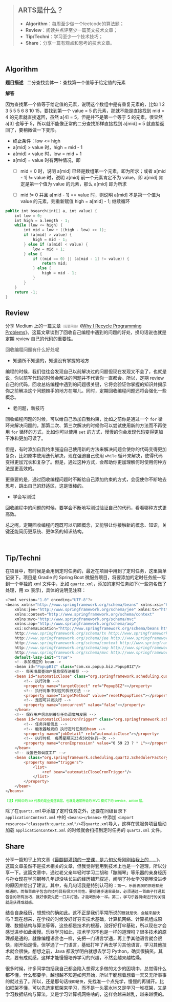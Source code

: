> ## ARTS是什么？
> - **Algorithm**：每周至少做一个leetcode的算法题；
> - **Review**：阅读并点评至少一篇英文技术文章；
> - **Tip/Techni**：学习至少一个技术技巧；
> - **Share**：分享一篇有观点和思考的技术文章。

<br>


## Algorithm


**题目描述** &nbsp;&nbsp;二分查找变体一：查找第一个值等于给定值的元素

**解答**

因为查找第一个值等于给定值的元素，说明这个数组中是有重复元素的，比如 1 2 3 5 5 5 6 8 10 15，要找到第一个 value = 5 的元素，那就不能是直接找到 mid = 4 的元素就直接返回，虽然 a[4] = 5，但是并不是第一个等于 5 的元素，很显然 a[3] 也等于 5，所以就不能像正常的二分查找那样直接找到 a[mid] = 5 就直接返回了，要稍微做一下变形。

 - 终止条件：low <= high
 - a[mid] > value 时，high = mid - 1
 - a[mid] < value 时，low = mid + 1
 - a[mid] = value 时有两种情况，即
	 - [ ] mid = 0 时，说明 a[mid] 已经是数组第一个元素，即为所求；或者 a[mid - 1] != value 时，说明 a[mid] 前一个元素肯定不为 value，即 a[mid] 肯定是第一个值为 value 的元素，那么 a[mid] 即为所求
	 - [ ] mid != 0 并且 a[mid - 1] == value 时，则说明 a[mid] 不是第一个值为 value 的元素，则重新赋值 high = a[mid] - 1; 继续循环



```swift
public int bsearch(int[] a, int value) {
	int low = 0;
	int high = a.length - 1;
	while (low <= high) {
		int mid = low + ((high - low) >> 1);
		if (a[mid] > value) {
			high = mid - 1;
		} else if (a[mid] < value) {
			low = mid + 1;
		} else {
			if ((mid == 0) || (a[mid - 1] != value)) {
				return mid;
			} else {
				high = mid - 1;
			}
		}
	}
	return -1;
}
```

## Review

分享 Medium 上的一篇文章<font size=1 color=grey>（需要网络）</font>《[Why I Recycle Programming Problems](https://medium.freecodecamp.org/why-i-recycle-programming-problems-7785e04e451d)》。这篇文章谈到了回收自己编程中遇到的问题的好处，换句话说也就是定期 review 自己的代码的重要性。

<font  color=grey>**回收编程问题有什么好处呢**</font>

 - 知道所不知道的，知道没有掌握的地方

编程的时候，我们往往会发现自己以前解决过的问题但现在发现又不会了，也就是说，你以前写代码的时候会解决的问题并不代表你一直都会。所以，定期 review 自己的代码，回收总结编程中遇到的问题很关键，它将会验证你掌握的知识并揭示你之前解决这个问题棘手的地方在哪儿。同时，定期回收编程问题还将会强化一些概念。

 - 老问题，新技巧

回收编程问题的时候，可以给自己添加自我约束，比如之前你是通过一个 `for` 循环来解决问题的，那第二次、第三次解决的时候你可以尝试使用新的方法而不再使用 `for` 循环的方式，比如你可以使用 `set` 的方式，慢慢的你会发现代码变得更加干净和更加可读了。

但是，有时添加自我约束强迫自己使用新的方法来解决问题会使你的代码变得更加复杂，比如原本使用迭代解决，现在强迫自己使用 `while` 循环来解决，使得代码变得更加冗长和复杂了。但是，通过这种方式，会帮助你更加理解何时使用何种方法是更高效的。

更重要的是，通过回收编程问题时不断给自己添加约束的方式，会促使你不断地去思考，跳出自己的舒适区，这是很棒的。

 - 学会写测试

回收编程中的问题的时候，要学会不断地写测试验证自己的代码，看看哪种方式更高效。

总之呢，定期回收编程问题既可以巩固概念，又能够让你接触新的概念、知识，关键还能简历更系统、更体系的知识结构。

<br>

## Tip/Techni

在项目中，有时候是会用到定时任务的，最近在项目中用到了定时任务，这里简单记录下。项目是 Gradle 的 Spring Boot 微服务项目，将要添加的定时任务统一写到一个单独的 xml 文件中，比如 `quartz.xml`，添加的定时任务如下(一些包名做了处理，用 xx 表示)，具体的说明见注释：

```swift
<?xml version="1.0" encoding="UTF-8"?> 
<beans xmlns="http://www.springframework.org/schema/beans" xmlns:xsi="http://www.w3.org/2001/XMLSchema-instance"
	xmlns:jee="http://www.springframework.org/schema/jee" xmlns:tx="http://www.springframework.org/schema/tx"
	xmlns:context="http://www.springframework.org/schema/context"
	xmlns:mvc="http://www.springframework.org/schema/mvc" 
	xmlns:aop="http://www.springframework.org/schema/aop"
	xsi:schemaLocation="http://www.springframework.org/schema/beans http://www.springframework.org/schema/beans/spring-beans.xsd
	http://www.springframework.org/schema/tx http://www.springframework.org/schema/tx/spring-tx.xsd
	http://www.springframework.org/schema/jee http://www.springframework.org/schema/jee/spring-jee.xsd
	http://www.springframework.org/schema/context http://www.springframework.org/schema/context/spring-context.xsd
	http://www.springframework.org/schema/aop http://www.springframework.org/schema/aop/spring-aop.xsd
	http://www.springframework.org/schema/mvc http://www.springframework.org/schema/mvc/spring-mvc.xsd" 
	default-lazy-init="true">
	<!--添加相应的 bean-->
    <bean id="PopupBIZ" class="com.xx.popup.biz.PopupBIZ"/>
	<!-- 每天凌晨查询户信息保存进缓存 -->
	<bean id="automaticClose" class="org.springframework.scheduling.quartz.MethodInvokingJobDetailFactoryBean">
		<!-- 执行对象 -->
		<property name="targetObject" ref="PopupBIZ"></property>
		<!-- 执行对象中对应的执行方法 -->
		<property name="targetMethod" value="resetPopupTimes"></property>
		<!-- 是否可并发执行 -->
		<property name="concurrent" value="false"></property>
	</bean>
	<!-- 保存用户信息到缓存任务调度触发器 -->
	<bean id="automaticCloseCronTrigger" class="org.springframework.scheduling.quartz.CronTriggerFactoryBean">
		<!-- 任务详细信息 -->
		<!-- 触发器触发的 执行定时任务的bean -->
		<property name="jobDetail" ref="automaticClose"></property>
		<!-- 执行时机  每周星期天23点59分执行一次 -->
		<property name="cronExpression" value="0 59 23 ? * L"></property>
	</bean>
	<!-- 设置任务调度工厂 -->
	<bean class="org.springframework.scheduling.quartz.SchedulerFactoryBean">
		<property name="triggers">
			<list>
				<ref bean="automaticCloseCronTrigger"/>
			</list>
		</property>
	</bean>
</beans>
```
<font size=1 color=gree>【注】代码中的 biz 代表的是业务逻辑层，也就是通常所说的 MVC 模式下的 service、action 层。</font>

除了在`quartz.xml`中添加了定时任务之外，还要在同级目录下`applicationContext.xml` 中的 `<beans></beans>` 中添加 `<import resource="classpath:quartz.xml"/>`将`quartz.xml`导入，这样在微服务项目启动加载 `applicationContext.xml`  的时候就会扫描到定时任务的 `quartz.xml` 文件。
<br>

## Share

分享一篇知乎上的文章《[最醍醐灌顶的一堂课，是六旬父母刚刚给我上的……](https://zhuanlan.zhihu.com/p/52773647)》，这篇文章虽然不是技术相关的文章，但我觉得套用到技术上也是一个道理，所以分享一下。这篇文章中，通过老父亲年轻时学习二胡和「蹦蹦琴」等乐器的亲身经历与孙女现在学习钢琴几年却没啥长进的经历铺开叙述，阐明了孙女学习钢琴没进步的原因并给出了建议。其中，有几句话我是特别认可的：`第一，乐器表演的原理都是相通的，而每首曲子包含的技巧具有很大共同性。要想进步速率最快，必须通过一首曲子打通其包含的所有技巧，就好像要先把一口井打通，才能喝到水一样。第二，学习乐器持续进行的关键就是获得成就感。`

结合自身经历，想想也的确如此。这不正是我们平常所说的`慢就是快，会越来越快`吗？现在想来，在学校的时候没好好夯实技术基础，计算机网络、计算机组成原理、数据结构与算法等等，这些都是技术的根基，没好好打牢基础，所以现在才会感觉进步如此缓慢。乐器学习如此，技术学习不也是一样的道理吗？很多技术的原理都是通的，就像编程语言也一样，先把一门语言学通，再上手其他语言就会很快，刚开始是慢，但学通了一门语言，基础打牢了再去学习其他语言，学习其他技术就会很快。想想之前，Java 都没学明白就想去学习 Python，确实很搞笑。其次，要有成就感，这样才能慢慢培养学习的兴趣，不然会越来越枯燥。

很多时候，许多同学包括我自己都会陷入想得太多做的太少的困境中，总觉得什么都不懂，什么都要学，越想越不知道如何开始，所以干脆想着想着一天又无所事事的就过去了。所以，还是那句话`慢即是快`，先找准一个点先学，慢慢的再铺开。比如框架不懂，可以先选定框架来学习，而不是一头雾水地又是学习一堆框架，又是学习数据结构与算法，又是学习计算机网络啥的，这样会越来越乱，越来越慌的。
<br>

